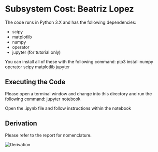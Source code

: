 
Subsystem Cost: Beatriz Lopez
============

The code runs in Python 3.X and has the following dependencies:

* scipy
* matplotlib
* numpy
* operator
* jupyter (for tutorial only)

You can install all of these with the following command: pip3 install numpy operator scipy matplotlib jupyter


Executing the Code
----------

Please open a terminal window and change into this directory and run the following command: jupyter notebook

Open the .ipynb file and follow instructions within the notebook


Derivation
----------

Please refer to the report for nomenclature.

![Derivation](https://github.com/pa17/opti/blob/master/subsystem_cost/maths.png)

